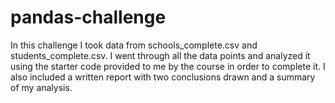 # pandas-challenge
In this challenge I took data from schools_complete.csv and students_complete.csv. I went through all the data points and analyzed it using the starter code provided to me by the course in order to complete it. I also included a written report with two conclusions drawn and a summary of my analysis. 
